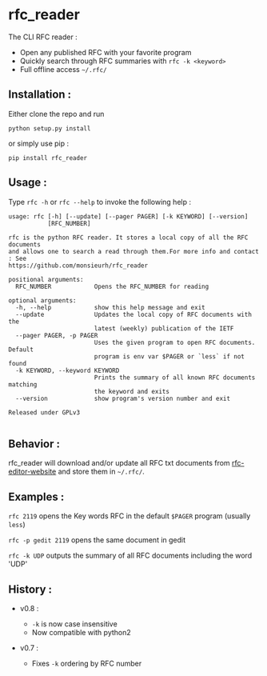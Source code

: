 # rfc_reader
The CLI RFC reader :
- Open any published RFC with your favorite program
- Quickly search through RFC summaries with `rfc -k <keyword>`
- Full offline access `~/.rfc/`

## Installation :
Either clone the repo and run 
```shell
python setup.py install
```
or simply use pip :
```shell
pip install rfc_reader
```

## Usage : 
Type `rfc -h` or `rfc --help` to invoke the following help :

```shell
usage: rfc [-h] [--update] [--pager PAGER] [-k KEYWORD] [--version]
           [RFC_NUMBER]

rfc is the python RFC reader. It stores a local copy of all the RFC documents
and allows one to search a read through them.For more info and contact : See
https://github.com/monsieurh/rfc_reader

positional arguments:
  RFC_NUMBER            Opens the RFC_NUMBER for reading

optional arguments:
  -h, --help            show this help message and exit
  --update              Updates the local copy of RFC documents with the
                        latest (weekly) publication of the IETF
  --pager PAGER, -p PAGER
                        Uses the given program to open RFC documents. Default
                        program is env var $PAGER or `less` if not found
  -k KEYWORD, --keyword KEYWORD
                        Prints the summary of all known RFC documents matching
                        the keyword and exits
  --version             show program's version number and exit

Released under GPLv3


```

## Behavior :
rfc_reader will download and/or update all RFC txt documents from [rfc-editor-website](https://www.rfc-editor.org/) and store them in `~/.rfc/`. 

## Examples :
`rfc 2119` opens the Key words RFC in the default `$PAGER` program (usually `less`)

`rfc -p gedit 2119` opens the same document in gedit

`rfc -k UDP` outputs the summary of all RFC documents including the word 'UDP'

## History :
- v0.8 :
    - `-k` is now case insensitive
    - Now compatible with python2

- v0.7 :
    - Fixes `-k` ordering by RFC number